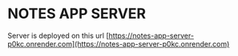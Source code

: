 # NOTES APP SERVER

Server is deployed on this url [https://notes-app-server-p0kc.onrender.com](https://notes-app-server-p0kc.onrender.com)

